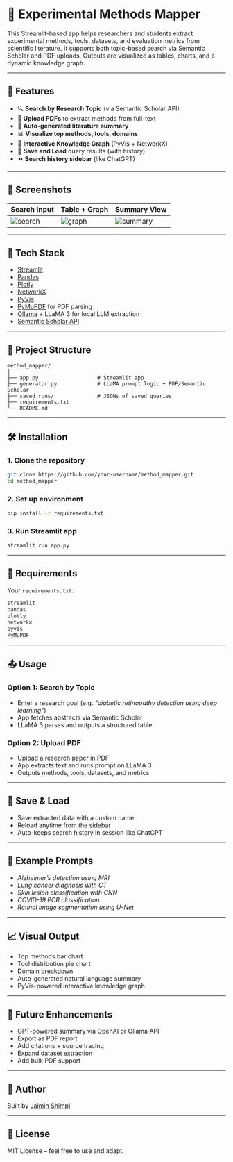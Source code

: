 # 🧬 Experimental Methods Mapper

This Streamlit-based app helps researchers and students extract experimental methods, tools, datasets, and evaluation metrics from scientific literature. It supports both topic-based search via Semantic Scholar and PDF uploads. Outputs are visualized as tables, charts, and a dynamic knowledge graph.

---

## 🚀 Features

- 🔍 **Search by Research Topic** (via Semantic Scholar API)
- 📄 **Upload PDFs** to extract methods from full-text
- 🤖 **Auto-generated literature summary**
- 📊 **Visualize top methods, tools, domains**
- 🧠 **Interactive Knowledge Graph** (PyVis + NetworkX)
- 💾 **Save and Load** query results (with history)
- ⏪ **Search history sidebar** (like ChatGPT)

---

## 📸 Screenshots

| Search Input | Table + Graph | Summary View |
|--------------|---------------|---------------|
| ![search](docs/search.png) | ![graph](docs/graph.png) | ![summary](docs/summary.png) |

---

## 🧱 Tech Stack

- [Streamlit](https://streamlit.io/)
- [Pandas](https://pandas.pydata.org/)
- [Plotly](https://plotly.com/python/)
- [NetworkX](https://networkx.org/)
- [PyVis](https://pyvis.readthedocs.io/)
- [PyMuPDF](https://pymupdf.readthedocs.io/) for PDF parsing
- [Ollama](https://ollama.com/) + LLaMA 3 for local LLM extraction
- [Semantic Scholar API](https://api.semanticscholar.org/)

---

## 📂 Project Structure

```
method_mapper/
│
├── app.py                   # Streamlit app
├── generator.py             # LLaMA prompt logic + PDF/Semantic Scholar
├── saved_runs/              # JSONs of saved queries
├── requirements.txt
└── README.md
```

---

## 🛠 Installation

### 1. Clone the repository
```bash
git clone https://github.com/your-username/method_mapper.git
cd method_mapper
```

### 2. Set up environment
```bash
pip install -r requirements.txt
```

### 3. Run Streamlit app
```bash
streamlit run app.py
```

---

## 🔧 Requirements

Your `requirements.txt`:

```txt
streamlit
pandas
plotly
networkx
pyvis
PyMuPDF
```

---

## 📤 Usage

### Option 1: Search by Topic
- Enter a research goal (e.g. *"diabetic retinopathy detection using deep learning"*)
- App fetches abstracts via Semantic Scholar
- LLaMA 3 parses and outputs a structured table

### Option 2: Upload PDF
- Upload a research paper in PDF
- App extracts text and runs prompt on LLaMA 3
- Outputs methods, tools, datasets, and metrics

---

## 💾 Save & Load

- Save extracted data with a custom name
- Reload anytime from the sidebar
- Auto-keeps search history in session like ChatGPT

---

## 🧠 Example Prompts

- *Alzheimer’s detection using MRI*
- *Lung cancer diagnosis with CT*
- *Skin lesion classification with CNN*
- *COVID-19 PCR classification*
- *Retinal image segmentation using U-Net*

---

## 📈 Visual Output

- Top methods bar chart
- Tool distribution pie chart
- Domain breakdown
- Auto-generated natural language summary
- PyVis-powered interactive knowledge graph

---

## 🧠 Future Enhancements

- GPT-powered summary via OpenAI or Ollama API
- Export as PDF report
- Add citations + source tracing
- Expand dataset extraction
- Add bulk PDF support

---

## 👤 Author

Built by [Jaimin Shimpi](https://github.com/jshimpi02)

---

## 📜 License

MIT License – feel free to use and adapt.
